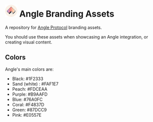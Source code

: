 # <img src="./01%20-%20Tokens/ANGLE%20-%20light.svg" alt="Angle" height="40px"> Angle Branding Assets

A repository for [Angle Protocol](https://angle.money) branding assets.

You should use these assets when showcasing an Angle integration, or creating visual content.

## Colors

Angle's main colors are:

- Black: #1F2333
- Sand (white) : #FAF1E7
- Peach: #FDCEAA
- Purple: #B9AAFD
- Blue: #76A0FC
- Coral: #F4837D
- Green: #87DCC9
- Pink: #E0557E
